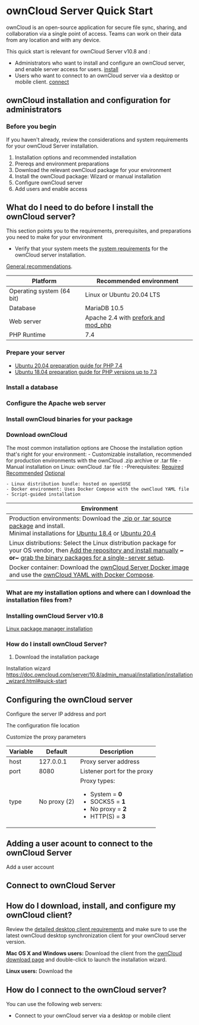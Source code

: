 #  ownCloud Server Quick Start

ownCloud is an open-source application for secure file sync, sharing, and collaboration via a single point of access. Teams can work on their data from any location and with any device.

This quick start is relevant for ownCloud Server v10.8 and :
- Administrators who want to install and configure an ownCloud server, and enable server access for users. [install](https://github.com/YajB/Owncloud_project/blob/opencloud_task/owncloud.md#owncloud-installation-and-configuration-for-administrators)
- Users who want to connect to an ownCloud server via a desktop or mobile client. [connect](https://github.com/YajB/Owncloud_project/blob/opencloud_task/owncloud.md#hconnect-to-owncloud-server)


## ownCloud installation and configuration for administrators

### Before you begin

If you haven't already, review the considerations and system requirements for your ownCloud Server installation.

1. Installation options and recommended installation
1. Prereqs and environment preparations
1. Download the relevant ownCloud package for your environment
1. Install the ownCloud package: Wizard or manual installation
1. Configure ownCloud server
1. Add users and enable access



##  What do I need to do before I install the ownCloud server? 

This section points you to the requirements, prerequisites, and preparations you need to make for your environment  

* Verify that your system meets the [system requirements](https://doc.owncloud.com/server/10.8/admin_manual/installation/system_requirements.html) for the ownCloud server installation. 


[General recommendations](https://doc.owncloud.com/server/10.8/admin_manual/installation/deployment_recommendations.html#general-recommendations).


|Platform| Recommended environment|
|---|---|
|Operating system (64 bit)| Linux or Ubuntu 20.04 LTS |
|Database | MariaDB 10.5|
|Web server| Apache 2.4 with [prefork and mod_php](https://doc.owncloud.com/server/10.8/admin_manual/installation/manual_installation/manual_installation.html#configure-the-web-server)|
|PHP Runtime | 7.4 |


### Prepare your server 

- [Ubuntu 20.04 preparation guide for PHP 7.4](https://doc.owncloud.com/server/10.8/admin_manual/installation/manual_installation/server_prep_ubuntu_20.04.html)
- [Ubuntu 18.04 preparation guide for PHP versions up to 7.3](https://doc.owncloud.com/server/10.8/admin_manual/installation/manual_installation/server_prep_ubuntu_18.04.html)

### Install a database

### Configure the Apache web server

### Install ownCloud binaries for your package

### Download ownCloud 
The most common installation options are Choose the installation option that's right for your environment:
    - Customizable installation, recommended for production environments with the ownCloud .zip archive or .tar file
    - Manual installation on Linux: ownCloud .tar file : 
       -Prerequisites:
       [Required](https://doc.owncloud.com/server/10.8/admin_manual/installation/manual_installation/manual_installation_prerequisites.html#required-prerequisites)
       [Recommended](https://doc.owncloud.com/server/10.8/admin_manual/installation/manual_installation/manual_installation_prerequisites.html#recommended-prerequisites) 
       [Optional](https://doc.owncloud.com/server/10.8/admin_manual/installation/manual_installation/manual_installation_prerequisites.html#optional)
      
    - Linux distribution bundle: hosted on openSUSE 
    - Docker environment: Uses Docker Compose with the ownCloud YAML file
    - Script-guided installation


|Environment|
|---|
|Production environments: Download the [.zip or .tar source package](https://owncloud.com/download-server/#source-packages) and install.<br>Minimal installations for [Ubuntu 18.4](https://doc.owncloud.com/server/10.8/admin_manual/installation/quick_guides/ubuntu_18_04.html) or [Ubuntu 20.4](https://doc.owncloud.com/server/10.8/admin_manual/installation/quick_guides/ubuntu_20_04.html) |
|Linux distributions: Select the Linux distribution package for your OS vendor, then [Add the repository and install manually](https://doc.owncloud.com/server/10.8/admin_manual/installation/manual_installation/) **~ or~** [grab the binary packages for a single-server setup](https://software.opensuse.org/download/package?package=owncloud-complete-files&project=isv%3AownCloud%3Aserver%3A10).|
|Docker container: Download the [ownCloud Server Docker image](https://doc.owncloud.com/server/10.8/) and use the [ownCloud YAML with Docker Compose](https://doc.owncloud.com/server/10.8/admin_manual/installation/docker/).

<!-- what are the installation procedures?  There are so many options, I can't map them to the different downloads-->


### What are my installation options and where can I download the installation files from? 


### Installing ownCloud Server v10.8 

[Linux package manager installation](https://doc.owncloud.com/server/10.8/admin_manual/installation/linux_packetmanager_install.html#add-the-owncloud-repository) 

### How do I install ownCloud Server? 



1. Download the installation package

<!-- quick start-->
Installation wizard https://doc.owncloud.com/server/10.8/admin_manual/installation/installation_wizard.html#quick-start


## Configuring the ownCloud server

Configure the server IP address and port

The configuration file location

Customize the proxy parameters

| Variable |Default| Description|
|---|---|---|
|host|127.0.0.1|Proxy server address|
|port|8080| Listener port for the proxy|
|type | No proxy (2)| Proxy types: <ul><li>System  = **0**</li> <li>SOCKS5 = **1** </li> <li>No proxy = **2** </li> <li>HTTP(S) = **3** </li> </ul>  |


## Adding a user acount to connect to the ownCloud Server

 Add a user account


## Connect to ownCloud Server


## How do I download, install, and configure my ownCloud client?

Review the [detailed desktop client requirements](https://doc.owncloud.com/desktop/2.9/installing.html#system-requirements|) and make sure to use the latest ownCloud desktop synchronization client for your ownCloud server version.

**Mac OS X and Windows users:** Download the client from the [ownCloud download page](https://owncloud.com/download/#desktop-clients) and double-click to launch the installation wizard. 

**Linux users:** Download the 
## How do I connect to the ownCloud server?

You can use the following web servers: 

- Connect to your ownCloud server via a desktop or mobile client




